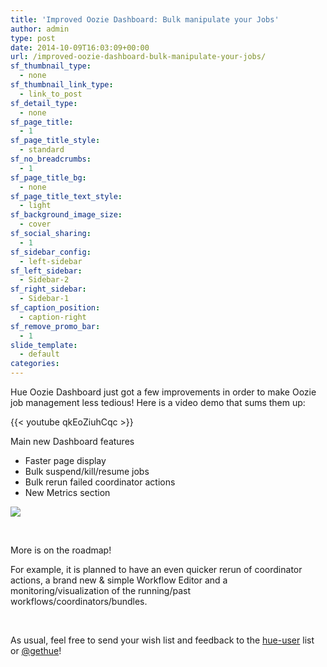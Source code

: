 ```yaml
---
title: 'Improved Oozie Dashboard: Bulk manipulate your Jobs'
author: admin
type: post
date: 2014-10-09T16:03:09+00:00
url: /improved-oozie-dashboard-bulk-manipulate-your-jobs/
sf_thumbnail_type:
  - none
sf_thumbnail_link_type:
  - link_to_post
sf_detail_type:
  - none
sf_page_title:
  - 1
sf_page_title_style:
  - standard
sf_no_breadcrumbs:
  - 1
sf_page_title_bg:
  - none
sf_page_title_text_style:
  - light
sf_background_image_size:
  - cover
sf_social_sharing:
  - 1
sf_sidebar_config:
  - left-sidebar
sf_left_sidebar:
  - Sidebar-2
sf_right_sidebar:
  - Sidebar-1
sf_caption_position:
  - caption-right
sf_remove_promo_bar:
  - 1
slide_template:
  - default
categories:
---
```


Hue Oozie Dashboard just got a few improvements in order to make Oozie job management less tedious! Here is a video demo that sums them up:

{{< youtube qkEoZiuhCqc >}}

Main new Dashboard features

- Faster page display
- Bulk suspend/kill/resume jobs
- Bulk rerun failed coordinator actions
- New Metrics section

[<img src="https://cdn.gethue.com/uploads/2014/10/hue-oozie-1024x579.png" />][1]

&nbsp;

More is on the roadmap!

For example, it is planned to have an even quicker rerun of coordinator actions, a brand new & simple Workflow Editor and a monitoring/visualization of the running/past workflows/coordinators/bundles.

&nbsp;

As usual, feel free to send your wish list and feedback to the [hue-user][2] list or [@gethue][3]!

[1]: https://cdn.gethue.com/uploads/2014/10/hue-oozie.png
[2]: http://groups.google.com/a/cloudera.org/group/hue-user
[3]: https://twitter.com/gethue
